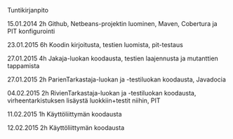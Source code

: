 Tuntikirjanpito

15.01.2014	2h	Github, Netbeans-projektin luominen, Maven, Cobertura ja PIT konfigurointi

23.01.2015  6h  Koodin kirjoitusta, testien luomista, pit-testaus

27.01.2015  4h  Jakaja-luokan koodausta, testien laajennusta ja mutanttien tappamista

27.01.2015  2h  ParienTarkastaja-luokan ja -testiluokan koodausta, Javadocia

04.02.2015  2h  RivienTarkastaja-luokan ja -testiluokan koodausta, virheentarkistuksen lisäystä luokkiin+testit niihin, PIT

11.02.2015  1h  Käyttöliittymän koodausta

12.02.2015  2h  Käyttöliittymän koodausta
